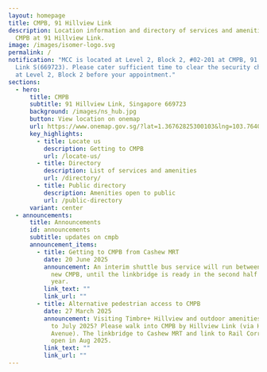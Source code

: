 ```yaml
---
layout: homepage
title: CMPB, 91 Hillview Link
description: Location information and directory of services and amenities at
  CMPB at 91 Hillview Link.
image: /images/isomer-logo.svg
permalink: /
notification: "MCC is located at Level 2, Block 2, #02-201 at CMPB, 91 Hillview
  Link S(669723). Please cater sufficient time to clear the security checkpoint
  at Level 2, Block 2 before your appointment."
sections:
  - hero:
      title: CMPB
      subtitle: 91 Hillview Link, Singapore 669723
      background: /images/ns_hub.jpg
      button: View location on onemap
      url: https://www.onemap.gov.sg/?lat=1.36762825300103&lng=103.764025830065
      key_highlights:
        - title: Locate us
          description: Getting to CMPB
          url: /locate-us/
        - title: Directory
          description: List of services and amenities
          url: /directory/
        - title: Public directory
          description: Amenities open to public
          url: /public-directory
      variant: center
  - announcements:
      title: Announcements
      id: announcements
      subtitle: updates on cmpb
      announcement_items:
        - title: Getting to CMPB from Cashew MRT
          date: 20 June 2025
          announcement: An interim shuttle bus service will run between Cashew MRT and the
            new CMPB, until the linkbridge is ready in the second half of the
            year.
          link_text: ""
          link_url: ""
        - title: Alternative pedestrian access to CMPB
          date: 27 March 2025
          announcement: Visiting Timbre+ Hillview and outdoor amenities at CMPB from May
            to July 2025? Please walk into CMPB by Hillview Link (via Hillview
            Avenue). The linkbridge to Cashew MRT and link to Rail Corridor will
            open in Aug 2025.
          link_text: ""
          link_url: ""
---
```

